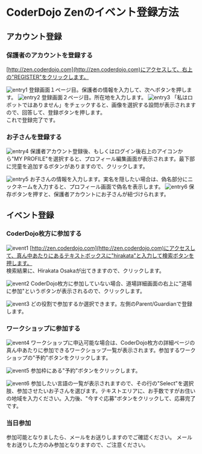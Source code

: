 # CoderDojo Zenのイベント登録方法

## アカウント登録
### 保護者のアカウントを登録する
[http://zen.coderdojo.com](http://zen.coderdojo.com)にアクセスして、右上の"REGISTER"をクリックします。

![entry1](entry1.png)
登録画面１ページ目。保護者の情報を入力して、次へボタンを押します。
![entry2](entry2.png)
登録画面２ページ目。所在地を入力します。
![entry3](entry3.png)
「私はロボットではありません」をチェックすると、画像を選択する設問が表示されますので、回答して、登録ボタンを押します。  
これで登録完了です。

### お子さんを登録する
![entry4](entry4.png)
保護者アカウント登録後、もしくはログイン後右上のアイコンから"MY PROFILE"を選択すると、プロフィール編集画面が表示されます。最下部に児童を追加するボタンがありますので、クリックします。

![entry5](entry5.png)
お子さんの情報を入力します。実名を隠したい場合は、偽名部分にニックネームを入力すると、プロフィール画面で偽名を表示します。
![entry6](entry6.png)
保存ボタンを押すと、保護者アカウントにお子さんが紐づけられます。

## イベント登録
### CoderDojo枚方に参加する
![event1](event1.png)
[http://zen.coderdojo.com](http://zen.coderdojo.com)にアクセスして、真ん中あたりにあるテキストボックスに"hirakata"と入力して検索ボタンを押します。  
検索結果に、Hirakata Osakaが出てきますので、クリックします。

![event2](event2.png)
CoderDojo枚方に参加していない場合、道場詳細画面の右上に"道場に参加"というボタンが表示されるので、クリックします。

![event3](event3.png)
どの役割で参加するか選択できます。左側のParent/Guardianで登録します。

### ワークショップに参加する
![event4](event4.png)
ワークショップに申込可能な場合は、CoderDojo枚方の詳細ページの真ん中あたりに参加できるワークショップ一覧が表示されます。参加するワークショップの"予約"ボタンをクリックします。

![event5](event5.png)
参加枠にある"予約"ボタンをクリックします。

![event6](event6.png)
参加したい言語の一覧が表示されますので、その行の"Select"を選択肢、参加させたいお子さんを選びます。テキストエリアに、お手数ですがお住いの地域を入力ください。入力後、"今すぐ応募"ボタンをクリックして、応募完了です。  

### 当日参加
参加可能となりましたら、メールをお送りしますのでご確認ください。
メールをお送りした方のみ参加となりますので、ご注意ください。
